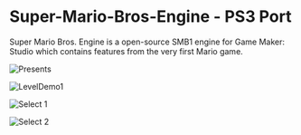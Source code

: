 # Super-Mario-Bros-Engine - PS3 Port

Super Mario Bros. Engine is a open-source SMB1 engine for Game Maker: Studio which contains features from the very first Mario game.

![Presents](https://github.com/user-attachments/assets/499dd378-89fa-40dc-9323-78b9e6002473)

![LevelDemo1](https://github.com/user-attachments/assets/e65dbb05-f7e9-4828-ad60-0a549d22a6e8)

![Select 1](https://github.com/user-attachments/assets/858eea65-0fdc-459a-aac2-f815aca53bbd)

![Select 2](https://github.com/user-attachments/assets/5f45c6b0-e711-4b86-9a04-df1a3e39a7d8)

